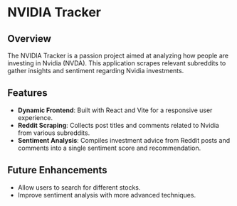 # NVIDIA Tracker

## Overview
The NVIDIA Tracker is a passion project aimed at analyzing how people are investing in Nvidia (NVDA). This application scrapes relevant subreddits to gather insights and sentiment regarding Nvidia investments.

## Features
- **Dynamic Frontend**: Built with React and Vite for a responsive user experience.
- **Reddit Scraping**: Collects post titles and comments related to Nvidia from various subreddits.
- **Sentiment Analysis**: Compiles investment advice from Reddit posts and comments into a single sentiment score and recommendation.

## Future Enhancements
- Allow users to search for different stocks.
- Improve sentiment analysis with more advanced techniques.

